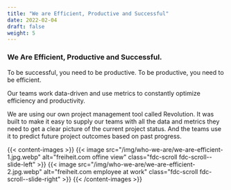 ```yaml
---
title: "We are Efficient, Productive and Successful"
date: 2022-02-04
draft: false
weight: 5
---
```

### We Are Efficient, Productive and Successful.

To be successful, you need to be productive. To be productive, you need to be efficient.

Our teams work data-driven and use metrics to constantly optimize efficiency and productivity.

We are using our own project management tool called Revolution. It was built to make it easy to supply our teams with all the data and metrics they need to get a clear picture of the current project status. And the teams use it to predict future project outcomes based on past progress.

{{< content-images >}}
  {{< image src="/img/who-we-are/we-are-efficient-1.jpg.webp" alt="freiheit.com offine view" class="fdc-scroll fdc-scroll--slide-left" >}}
  {{< image src="/img/who-we-are/we-are-efficient-2.jpg.webp" alt="freiheit.com employee at work" class="fdc-scroll fdc-scroll--slide-right" >}}
{{< /content-images >}}
